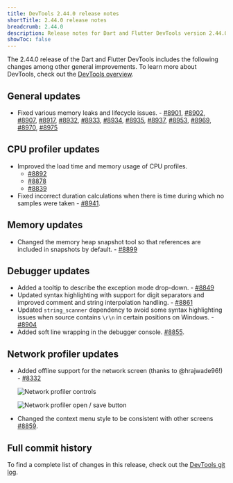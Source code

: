 ```yaml
---
title: DevTools 2.44.0 release notes
shortTitle: 2.44.0 release notes
breadcrumb: 2.44.0
description: Release notes for Dart and Flutter DevTools version 2.44.0.
showToc: false
---
```


The 2.44.0 release of the Dart and Flutter DevTools
includes the following changes among other general improvements.
To learn more about DevTools, check out the
[DevTools overview](/tools/devtools/overview).

## General updates

* Fixed various memory leaks and lifecycle issues. -
  [#8901](https://github.com/flutter/devtools/pull/8901),
  [#8902](https://github.com/flutter/devtools/pull/8902),
  [#8907](https://github.com/flutter/devtools/pull/8907),
  [#8917](https://github.com/flutter/devtools/pull/8917),
  [#8932](https://github.com/flutter/devtools/pull/8932),
  [#8933](https://github.com/flutter/devtools/pull/8933),
  [#8934](https://github.com/flutter/devtools/pull/8934),
  [#8935](https://github.com/flutter/devtools/pull/8935),
  [#8937](https://github.com/flutter/devtools/pull/8937),
  [#8953](https://github.com/flutter/devtools/pull/8953),
  [#8969](https://github.com/flutter/devtools/pull/8969),
  [#8970](https://github.com/flutter/devtools/pull/8970),
  [#8975](https://github.com/flutter/devtools/pull/8975)

## CPU profiler updates

* Improved the load time and memory usage of CPU profiles.
  * [#8892](https://github.com/flutter/devtools/pull/8892)
  * [#8878](https://github.com/flutter/devtools/pull/8878)
  * [#8839](https://github.com/flutter/devtools/pull/8839)
* Fixed incorrect duration calculations when there is time during which no
  samples were taken - [#8941](https://github.com/flutter/devtools/pull/8941).

## Memory updates

* Changed the memory heap snapshot tool so that references are
  included in snapshots by default. -
  [#8899](https://github.com/flutter/devtools/pull/8899)

## Debugger updates

* Added a tooltip to describe the exception mode drop-down. -
  [#8849](https://github.com/flutter/devtools/pull/8849)
* Updated syntax highlighting with support for digit separators
  and improved comment and string interpolation handling. -
  [#8861](https://github.com/flutter/devtools/pull/8861)
* Updated `string_scanner` dependency to avoid some syntax highlighting issues
  when source contains `\r\n` in certain positions on Windows. -
  [#8904](https://github.com/flutter/devtools/pull/8904)
* Added soft line wrapping in the debugger console.
  [#8855](https://github.com/flutter/devtools/pull/8855).

## Network profiler updates

* Added offline support for the network screen (thanks to @hrajwade96!) -
  [#8332](https://github.com/flutter/devtools/pull/8332)

  ![Network profiler controls](/assets/images/docs/tools/devtools/release-notes/images-2.44.0/network_controls.png "Network profiler controls")

  ![Network profiler open / save button](/assets/images/docs/tools/devtools/release-notes/images-2.44.0/network_open_save_button.png "Network profiler open / save button")

* Changed the context menu style to be consistent with other screens
  [#8859](https://github.com/flutter/devtools/pull/8859).

## Full commit history

To find a complete list of changes in this release, check out the
[DevTools git log](https://github.com/flutter/devtools/tree/v2.44.0).
